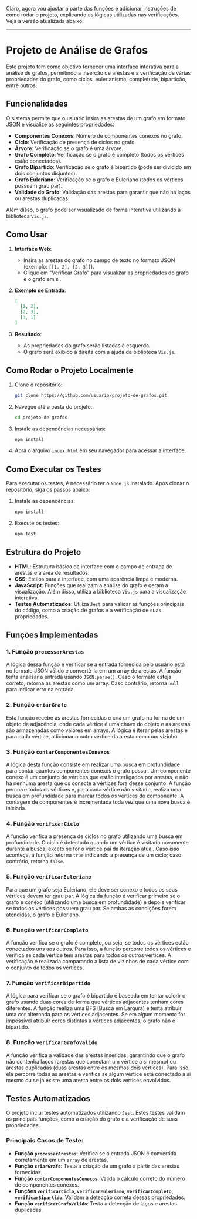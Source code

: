Claro, agora vou ajustar a parte das funções e adicionar instruções de como rodar o projeto, explicando as lógicas utilizadas nas verificações. Veja a versão atualizada abaixo:

---

# Projeto de Análise de Grafos

Este projeto tem como objetivo fornecer uma interface interativa para a análise de grafos, permitindo a inserção de arestas e a verificação de várias propriedades do grafo, como ciclos, eulerianismo, completude, bipartição, entre outros.

## Funcionalidades

O sistema permite que o usuário insira as arestas de um grafo em formato JSON e visualize as seguintes propriedades:

- **Componentes Conexos**: Número de componentes conexos no grafo.
- **Ciclo**: Verificação de presença de ciclos no grafo.
- **Árvore**: Verificação se o grafo é uma árvore.
- **Grafo Completo**: Verificação se o grafo é completo (todos os vértices estão conectados).
- **Grafo Bipartido**: Verificação se o grafo é bipartido (pode ser dividido em dois conjuntos disjuntos).
- **Grafo Euleriano**: Verificação se o grafo é Euleriano (todos os vértices possuem grau par).
- **Validade do Grafo**: Validação das arestas para garantir que não há laços ou arestas duplicadas.

Além disso, o grafo pode ser visualizado de forma interativa utilizando a biblioteca `Vis.js`.

## Como Usar

1. **Interface Web**:

   - Insira as arestas do grafo no campo de texto no formato JSON (exemplo: `[[1, 2], [2, 3]]`).
   - Clique em "Verificar Grafo" para visualizar as propriedades do grafo e o grafo em si.

2. **Exemplo de Entrada**:

   ```json
   [
     [1, 2],
     [2, 3],
     [3, 1]
   ]
   ```

3. **Resultado**:
   - As propriedades do grafo serão listadas à esquerda.
   - O grafo será exibido à direita com a ajuda da biblioteca `Vis.js`.

## Como Rodar o Projeto Localmente

1. Clone o repositório:

   ```bash
   git clone https://github.com/usuario/projeto-de-grafos.git
   ```

2. Navegue até a pasta do projeto:

   ```bash
   cd projeto-de-grafos
   ```

3. Instale as dependências necessárias:

   ```bash
   npm install
   ```

4. Abra o arquivo `index.html` em seu navegador para acessar a interface.

## Como Executar os Testes

Para executar os testes, é necessário ter o `Node.js` instalado. Após clonar o repositório, siga os passos abaixo:

1. Instale as dependências:

   ```bash
   npm install
   ```

2. Execute os testes:

   ```bash
   npm test
   ```

## Estrutura do Projeto

- **HTML**: Estrutura básica da interface com o campo de entrada de arestas e a área de resultados.
- **CSS**: Estilos para a interface, com uma aparência limpa e moderna.
- **JavaScript**: Funções que realizam a análise do grafo e geram a visualização. Além disso, utiliza a biblioteca `Vis.js` para a visualização interativa.
- **Testes Automatizados**: Utiliza `Jest` para validar as funções principais do código, como a criação de grafos e a verificação de suas propriedades.

## Funções Implementadas

### 1. **Função `processarArestas`**

A lógica dessa função é verificar se a entrada fornecida pelo usuário está no formato JSON válido e convertê-la em um array de arestas. A função tenta analisar a entrada usando `JSON.parse()`. Caso o formato esteja correto, retorna as arestas como um array. Caso contrário, retorna `null` para indicar erro na entrada.

### 2. **Função `criarGrafo`**

Esta função recebe as arestas fornecidas e cria um grafo na forma de um objeto de adjacência, onde cada vértice é uma chave do objeto e as arestas são armazenadas como valores em arrays. A lógica é iterar pelas arestas e para cada vértice, adicionar o outro vértice da aresta como um vizinho.

### 3. **Função `contarComponentesConexos`**

A lógica desta função consiste em realizar uma busca em profundidade para contar quantos componentes conexos o grafo possui. Um componente conexo é um conjunto de vértices que estão interligados por arestas, e não há nenhuma aresta que os conecte a vértices fora desse conjunto. A função percorre todos os vértices e, para cada vértice não visitado, realiza uma busca em profundidade para marcar todos os vértices do componente. A contagem de componentes é incrementada toda vez que uma nova busca é iniciada.

### 4. **Função `verificarCiclo`**

A função verifica a presença de ciclos no grafo utilizando uma busca em profundidade. O ciclo é detectado quando um vértice é visitado novamente durante a busca, exceto se for o vértice pai da iteração atual. Caso isso aconteça, a função retorna `true` indicando a presença de um ciclo; caso contrário, retorna `false`.

### 5. **Função `verificarEuleriano`**

Para que um grafo seja Euleriano, ele deve ser conexo e todos os seus vértices devem ter grau par. A lógica da função é verificar primeiro se o grafo é conexo (utilizando uma busca em profundidade) e depois verificar se todos os vértices possuem grau par. Se ambas as condições forem atendidas, o grafo é Euleriano.

### 6. **Função `verificarCompleto`**

A função verifica se o grafo é completo, ou seja, se todos os vértices estão conectados uns aos outros. Para isso, a função percorre todos os vértices e verifica se cada vértice tem arestas para todos os outros vértices. A verificação é realizada comparando a lista de vizinhos de cada vértice com o conjunto de todos os vértices.

### 7. **Função `verificarBipartido`**

A lógica para verificar se o grafo é bipartido é baseada em tentar colorir o grafo usando duas cores de forma que vértices adjacentes tenham cores diferentes. A função realiza uma BFS (Busca em Largura) e tenta atribuir uma cor alternada para os vértices adjacentes. Se em algum momento for impossível atribuir cores distintas a vértices adjacentes, o grafo não é bipartido.

### 8. **Função `verificarGrafoValido`**

A função verifica a validade das arestas inseridas, garantindo que o grafo não contenha laços (arestas que conectam um vértice a si mesmo) ou arestas duplicadas (duas arestas entre os mesmos dois vértices). Para isso, ela percorre todas as arestas e verifica se algum vértice está conectado a si mesmo ou se já existe uma aresta entre os dois vértices envolvidos.

## Testes Automatizados

O projeto inclui testes automatizados utilizando `Jest`. Estes testes validam as principais funções, como a criação do grafo e a verificação de suas propriedades.

### Principais Casos de Teste:

- **Função `processarArestas`**: Verifica se a entrada JSON é convertida corretamente em um `array` de arestas.
- **Função `criarGrafo`**: Testa a criação de um grafo a partir das arestas fornecidas.
- **Função `contarComponentesConexos`**: Valida o cálculo correto do número de componentes conexos.
- **Funções `verificarCiclo`, `verificarEuleriano`, `verificarCompleto`, `verificarBipartido`**: Validam a detecção correta dessas propriedades.
- **Função `verificarGrafoValido`**: Testa a detecção de laços e arestas duplicadas.
